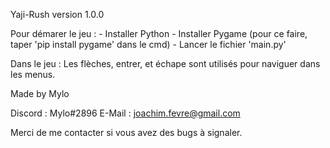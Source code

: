 Yaji-Rush version 1.0.0

Pour démarer le jeu :
	- Installer Python
	- Installer Pygame (pour ce faire, taper 'pip install pygame' dans le cmd)
	- Lancer le fichier 'main.py'

Dans le jeu : Les flèches, entrer, et échape sont utilisés pour naviguer dans les menus.


Made by Mylo

Discord : Mylo#2896
E-Mail : joachim.fevre@gmail.com

Merci de me contacter si vous avez des bugs à signaler.